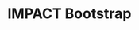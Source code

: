 # IMPACT Bootstrap

[Drupal Bootstrap]: https://www.drupal.org/project/bootstrap
[WxT Bootstrap]: https://www.drupal.org/project/wxt_bootstrap
[Bootstrap Framework]: http://getbootstrap.com
